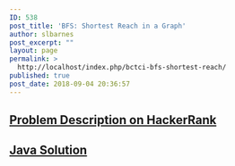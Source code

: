 ```yaml
---
ID: 538
post_title: 'BFS: Shortest Reach in a Graph'
author: slbarnes
post_excerpt: ""
layout: page
permalink: >
  http://localhost/index.php/bctci-bfs-shortest-reach/
published: true
post_date: 2018-09-04 20:36:57
---
```

## <a href="https://www.hackerrank.com/challenges/ctci-bfs-shortest-reach" target="_blank" rel="noopener">Problem Description on HackerRank</a>

## [Java Solution][1]

 [1]: /index.php/ctci-bfs-shortest-reach/ctci-bfs-shortest-reach-java